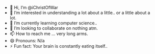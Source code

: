 - 👋 Hi, I’m @iChristOfWar
- 👀 I’m interested in understanding a lot about a little.. or a little about a lot.
- 🌱 I’m currently learning computer science.. 
- 💞️ I’m looking to collaborate on nothing atm.
- 📫 How to reach me ... very long arms.
- 😄 Pronouns: N/a
- ⚡ Fun fact: Your brain is constantly eating itself..

<!---
iChristOfWar/iChristOfWar is a ✨ special ✨ repository because its `README.md` (this file) appears on your GitHub profile.
You can click the Preview link to take a look at your changes.
--->

